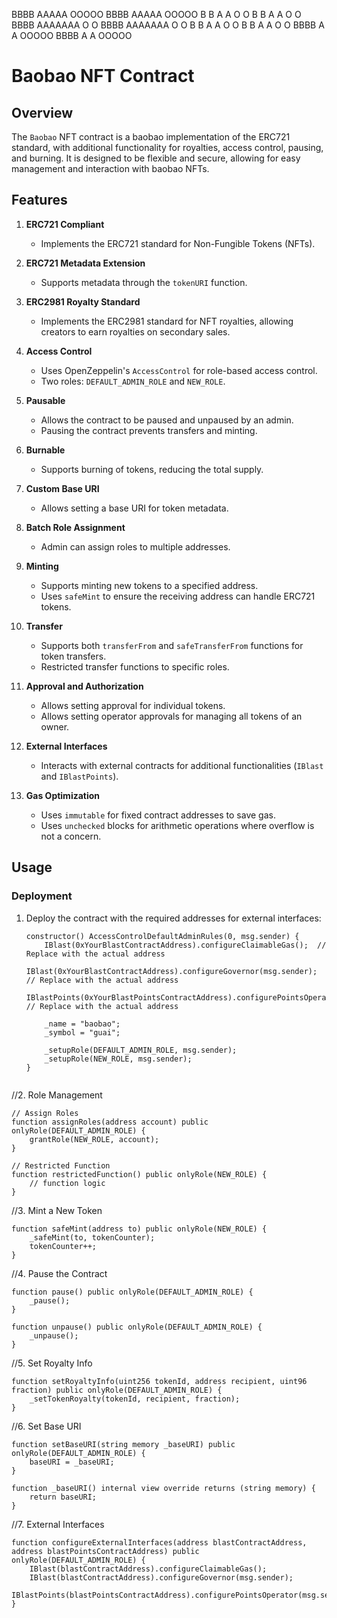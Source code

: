 BBBB    AAAAA   OOOOO   BBBB    AAAAA   OOOOO
B   B  A     A O     O B   B  A     A O     O
BBBB   AAAAAAA O     O BBBB   AAAAAAA O     O
B   B  A     A O     O B   B  A     A O     O
BBBB   A     A  OOOOO  BBBB   A     A  OOOOO


# Baobao NFT Contract

## Overview

The `Baobao` NFT contract is a baobao implementation of the ERC721 standard, with additional functionality for royalties, access control, pausing, and burning. It is designed to be flexible and secure, allowing for easy management and interaction with baobao NFTs. 

## Features

1. **ERC721 Compliant**
   - Implements the ERC721 standard for Non-Fungible Tokens (NFTs).

2. **ERC721 Metadata Extension**
   - Supports metadata through the `tokenURI` function.

3. **ERC2981 Royalty Standard**
   - Implements the ERC2981 standard for NFT royalties, allowing creators to earn royalties on secondary sales.

4. **Access Control**
   - Uses OpenZeppelin's `AccessControl` for role-based access control.
   - Two roles: `DEFAULT_ADMIN_ROLE` and `NEW_ROLE`.

5. **Pausable**
   - Allows the contract to be paused and unpaused by an admin.
   - Pausing the contract prevents transfers and minting.

6. **Burnable**
   - Supports burning of tokens, reducing the total supply.

7. **Custom Base URI**
   - Allows setting a base URI for token metadata.

8. **Batch Role Assignment**
   - Admin can assign roles to multiple addresses.

9. **Minting**
   - Supports minting new tokens to a specified address.
   - Uses `safeMint` to ensure the receiving address can handle ERC721 tokens.

10. **Transfer**
    - Supports both `transferFrom` and `safeTransferFrom` functions for token transfers.
    - Restricted transfer functions to specific roles.

11. **Approval and Authorization**
    - Allows setting approval for individual tokens.
    - Allows setting operator approvals for managing all tokens of an owner.

12. **External Interfaces**
    - Interacts with external contracts for additional functionalities (`IBlast` and `IBlastPoints`).

13. **Gas Optimization**
    - Uses `immutable` for fixed contract addresses to save gas.
    - Uses `unchecked` blocks for arithmetic operations where overflow is not a concern.

## Usage

### Deployment

1. Deploy the contract with the required addresses for external interfaces:
   ```solidity
   constructor() AccessControlDefaultAdminRules(0, msg.sender) {
       IBlast(0xYourBlastContractAddress).configureClaimableGas();  // Replace with the actual address
       IBlast(0xYourBlastContractAddress).configureGovernor(msg.sender);  // Replace with the actual address
       IBlastPoints(0xYourBlastPointsContractAddress).configurePointsOperator(msg.sender);  // Replace with the actual address

       _name = "baobao";
       _symbol = "guai";
       
       _setupRole(DEFAULT_ADMIN_ROLE, msg.sender);
       _setupRole(NEW_ROLE, msg.sender);
   }


//2. Role Management

    // Assign Roles
    function assignRoles(address account) public onlyRole(DEFAULT_ADMIN_ROLE) {
        grantRole(NEW_ROLE, account);
    }

    // Restricted Function
    function restrictedFunction() public onlyRole(NEW_ROLE) {
        // function logic
    }

//3. Mint a New Token

    function safeMint(address to) public onlyRole(NEW_ROLE) {
        _safeMint(to, tokenCounter);
        tokenCounter++;
    }

//4. Pause the Contract

    function pause() public onlyRole(DEFAULT_ADMIN_ROLE) {
        _pause();
    }

    function unpause() public onlyRole(DEFAULT_ADMIN_ROLE) {
        _unpause();
    }

//5. Set Royalty Info

    function setRoyaltyInfo(uint256 tokenId, address recipient, uint96 fraction) public onlyRole(DEFAULT_ADMIN_ROLE) {
        _setTokenRoyalty(tokenId, recipient, fraction);
    }

//6. Set Base URI

    function setBaseURI(string memory _baseURI) public onlyRole(DEFAULT_ADMIN_ROLE) {
        baseURI = _baseURI;
    }

    function _baseURI() internal view override returns (string memory) {
        return baseURI;
    }

//7. External Interfaces

    function configureExternalInterfaces(address blastContractAddress, address blastPointsContractAddress) public onlyRole(DEFAULT_ADMIN_ROLE) {
        IBlast(blastContractAddress).configureClaimableGas();
        IBlast(blastContractAddress).configureGovernor(msg.sender);
        IBlastPoints(blastPointsContractAddress).configurePointsOperator(msg.sender);
    }


      
